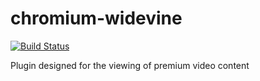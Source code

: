 # chromium-widevine

[![Build Status](https://travis-ci.org/UnitedRPMs/chromium-widevine.svg?branch=master)](https://travis-ci.org/UnitedRPMs/chromium-widevine)

Plugin designed for the viewing of premium video content
